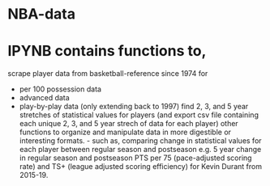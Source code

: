 # NBA-data
# IPYNB contains functions to,
  scrape player data from basketball-reference since 1974 for
   * per 100 possession data
   * advanced data
   * play-by-play data (only extending back to 1997)
  find 2, 3, and 5 year stretches of statistical values for players (and export csv file containing each unique 2, 3, and 5 year strech of data for each player)
  other functions to organize and manipulate data in more digestible or interesting formats.
    - such as, comparing change in statistical values for each player between regular season and postseason
    e.g. 5 year change in regular season and postseason PTS per 75 (pace-adjusted scoring rate) and TS+ (league adjusted scoring efficiency) for Kevin Durant from 2015-19.
